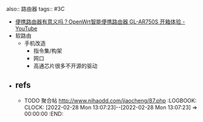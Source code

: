 also:: 路由器
tags:: #3C

- [便携路由器有意义吗？OpenWrt智能便携路由器 GL-AR750S 开箱体验 - YouTube](https://www.youtube.com/watch?v=2AgS3pVzi24)
- 软路由
  - 手机改造
    - 指令集/构架
    - 网口
    - 高通芯片很多不开源的驱动
- ## refs
  - TODO 聚合帖 http://www.nihaodd.com/jiaocheng/87.php
    :LOGBOOK:
    CLOCK: [2022-02-28 Mon 13:07:23]--[2022-02-28 Mon 13:07:23] =>  00:00:00
    :END: